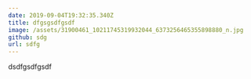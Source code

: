 ```yaml
---
date: 2019-09-04T19:32:35.340Z
title: dfgsgsdfgsdf
image: /assets/31900461_10211745319932044_6373256465355898880_n.jpg
github: sdg
url: sdfg
---
```

dsdfgsdfgsdf

